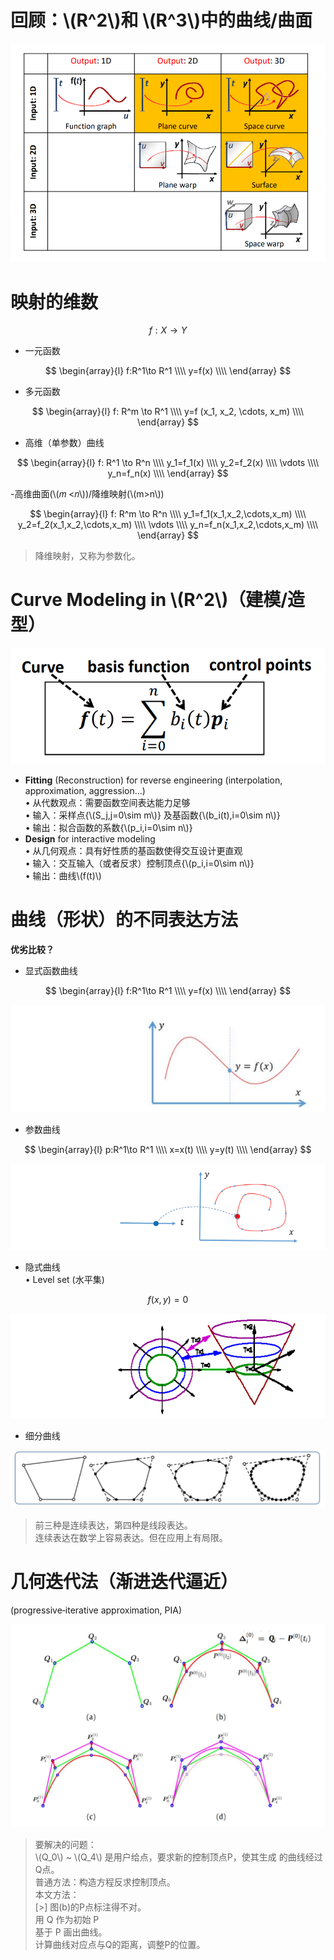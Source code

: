 # 回顾：\\(R^2\\)和 \\(R^3\\)中的曲线/曲面   

![](../assets/离散1.png)  


# 映射的维数   

$$
f:X → Y
$$

- 一元函数

$$
\begin{array}{l} 
  f:R^1\to R^1    \\\\    
  y=f(x) \\\\ 
\end{array} 
$$


- 多元函数

$$
\begin{array}{l} 
  f: R^m \to R^1    \\\\    
  y=f (x_1, x_2, \cdots, x_m) \\\\ 
\end{array} 
$$

 

- 高维（单参数）曲线

$$
\begin{array}{l} 
  f: R^1 \to R^n \\\\
  y_1=f_1(x) \\\\
  y_2=f_2(x) \\\\ 
  \vdots \\\\
y_n=f_n(x) \\\\ 
\end{array} 
$$

-高维曲面(\\(𝑚 <𝑛\\))/降维映射(\\(m>n\\\))

$$
\begin{array}{l} 
  f: R^m \to R^n \\\\
  y_1=f_1(x_1,x_2,\cdots,x_m) \\\\
  y_2=f_2(x_1,x_2,\cdots,x_m) \\\\ 
  \vdots \\\\
y_n=f_n(x_1,x_2,\cdots,x_m) \\\\ 
\end{array} 
$$


> 降维映射，又称为参数化。   



# Curve Modeling in \\(R^2\\)（建模/造型）   

![](../assets/离散3.png)    

* **Fitting** (Reconstruction) for reverse engineering (interpolation, approximation, aggression…)     
• 从代数观点：需要函数空间表达能力足够      
• 输入：采样点{\\(S_j,j=0\sim m\\)} 及基函数{\\(b_i(t),i=0\sim n\\)}     
• 输出：拟合函数的系数{\\(p_i,i=0\sim n\\)}       
* **Design** for interactive modeling      
• 从几何观点：具有好性质的基函数使得交互设计更直观     
• 输入：交互输入（或者反求）控制顶点{\\(p_i,i=0\sim n\\)}     
• 输出：曲线\\(f(t)\\)   


# 曲线（形状）的不同表达方法    


**优劣比较？**

* 显式函数曲线   

$$
\begin{array}{l} 
  f:R^1\to R^1    \\\\    
  y=f(x) \\\\ 
\end{array} 
$$

![](../assets/离散4-1.png)    

* 参数曲线    

$$
\begin{array}{l} 
  p:R^1\to R^1    \\\\    
  x=x(t) \\\\ 
  y=y(t) \\\\ 
\end{array} 
$$

![](../assets/离散5-1.png)    

* 隐式曲线    
• Level set (水平集)    

$$
f(x,y)=0
$$

![](../assets/离散6-1.png)    


* 细分曲线      

![](../assets/离散7.png)    

> 前三种是连续表达，第四种是线段表达。    
连续表达在数学上容易表达。但在应用上有局限。   


# 几何迭代法（渐进迭代逼近）     
(progressive‐iterative approximation, PIA)     

![](../assets/离散8.png)    

> 要解决的问题：   
\\(Q_0\\) ~ \\(Q_4\\) 是用户给点，要求新的控制顶点P，使其生成
的曲线经过Q点。     
普通方法：构造方程反求控制顶点。    
本文方法：   
[>] 图(b)的P点标注得不对。     
用 Q 作为初始 P       
基于 P 画出曲线。    
计算曲线对应点与Q的距离，调整P的位置。    